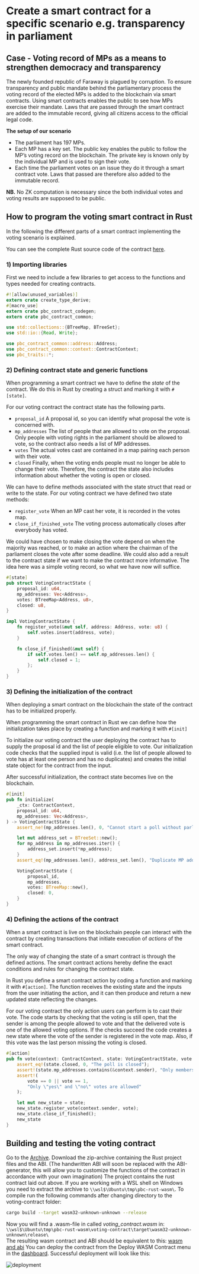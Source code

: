 # Create a smart contract for a specific scenario e.g. transparency in parliament

## Case - Voting record of MPs as a means to strengthen democracy and transparency
The newly founded republic of Faraway is plagued by corruption. To ensure transparency and public mandate behind the parliamentary process the voting record of the elected MPs is added to the blockchain via smart contracts. Using smart contracts enables the public to see how MPs exercise their mandate. Laws that are passed through the smart contract are added to the immutable record, giving all citizens access to the official legal code.


**The setup of our scenario**

- The parliament has 197 MPs.
- Each MP has a key set. The public key enables the public to follow the MP’s voting record on the blockchain. The private key is known only by the individual MP and is used to sign their vote.
- Each time the parliament votes on an issue they do it through a smart contract vote. Laws that passed are therefore also added to the immutable record.

**NB.** No ZK computation is necessary since the both individual votes and voting results are supposed to be public.
  
## How to program the voting smart contract in Rust  

In the following the different parts of a smart contract implementing the voting scenario is explained.   

You can see the complete Rust source code of the contract [here](voting-contract-source.md). 

### 1) Importing libraries  

First we need to include a few libraries to get access to the functions and types needed for creating contracts.

````rust
#![allow(unused_variables)]
extern crate create_type_derive;
#[macro_use]
extern crate pbc_contract_codegen;
extern crate pbc_contract_common;

use std::collections::{BTreeMap, BTreeSet};
use std::io::{Read, Write};

use pbc_contract_common::address::Address;
use pbc_contract_common::context::ContractContext;
use pbc_traits::*;
````

### 2) Defining contract state and generic functions  

When programming a smart contract we have to define the _state_ of the contract. We do this in Rust by creating a struct and marking it with ``#[state]``. 

For our voting contract the contract state has the following parts.
- `proposal_id` A proposal id, so you can identify what proposal the vote is concerned with.
- `mp_addresses` The list of people that are allowed to vote on the proposal. Only people with voting rights in the parliament should be allowed to vote, so the contract also needs a list of MP addresses. 
- `votes` The actual votes cast are contained in a map pairing each person with their vote. 
- `closed` Finally, when the voting ends people must no longer be able to change their vote. Therefore, the contract the state also includes information about whether the voting is open or closed.

We can have to define methods associated with the state struct that read or write to the state. For our voting contract we have defined two state methods:
- `register_vote` When an MP cast her vote, it is recorded in the votes map.
- `close_if_finished_vote` The voting process automatically closes after everybody has voted. 

We could have chosen to make closing the vote depend on when the majority was reached, or to make an action where the chairman of the parliament closes the vote after some deadline. We could also add a result to the contract state if we want to make the contract more informative. The idea here was a simple voting record, so what we have now will suffice.

````rust
#[state]
pub struct VotingContractState {
    proposal_id: u64,
    mp_addresses: Vec<Address>,
    votes: BTreeMap<Address, u8>,
    closed: u8,
}

impl VotingContractState {
    fn register_vote(&mut self, address: Address, vote: u8) {
        self.votes.insert(address, vote);
    }

    fn close_if_finished(&mut self) {
        if self.votes.len() == self.mp_addresses.len() {
            self.closed = 1;
        };
    }
}
````

### 3) Defining the initialization of the contract  

When deploying a smart contract on the blockchain the state of the contract has to be initialized properly.

When programming the smart contract in Rust we can define how the initialization takes place by creating a function and marking it with `#[init]`

To initialize our voting contract the user deploying the contract has to supply the proposal id and the list of people eligible to vote. 
Our initialization code checks that the supplied input is valid (i.e. the list of people allowed to vote has at least one person and has no duplicates) and creates the initial state object for the contract from the input.  

After successful initialization, the contract state becomes live on the blockchain.

````rust
#[init]
pub fn initialize(
    _ctx: ContractContext,
    proposal_id: u64,
    mp_addresses: Vec<Address>,
) -> VotingContractState {
    assert_ne!(mp_addresses.len(), 0, "Cannot start a poll without parliament members");

    let mut address_set = BTreeSet::new();
    for mp_address in mp_addresses.iter() {
        address_set.insert(*mp_address);
    }
    assert_eq!(mp_addresses.len(), address_set.len(), "Duplicate MP address in input");

    VotingContractState {
        proposal_id,
        mp_addresses,
        votes: BTreeMap::new(),
        closed: 0,
    }
}
````

### 4) Defining the actions of the contract

When a smart contract is live on the blockchain people can interact with the contract by creating transactions that initiate execution of _actions_ of the smart contract.

The only way of changing the state of a smart contract is through the defined actions. The smart contract actions hereby define the exact conditions and rules for changing the contract state.

In Rust you define a smart contract action by coding a function and marking it with `#[action]`. The function receives the existing state and the inputs from the user initiating the action, and it can then produce and return a new updated state reflecting the changes.    

For our voting contract the only action users can perform is to cast their vote. 
The code starts by checking that the voting is still open, that the sender is among the people allowed to vote and that the delivered vote is one of the allowed voting options. 
If the checks succeed the code creates a new state where the vote of the sender is registered in the vote map. Also, if this vote was the last person missing the voting is closed.      

````rust
#[action]
pub fn vote(context: ContractContext, state: VotingContractState, vote: u8) -> VotingContractState {
    assert_eq!(state.closed, 0, "The poll is closed");
    assert!(state.mp_addresses.contains(&context.sender), "Only members of the parliament can vote");
    assert!(
        vote == 0 || vote == 1,
        "Only \"yes\" and \"no\" votes are allowed"
    );

    let mut new_state = state;
    new_state.register_vote(context.sender, vote);
    new_state.close_if_finished();
    new_state
}
````

## Building and testing the voting contract

Go to the [Archive](TransferContractv3.zip).
Download the zip-archive containing the Rust project files and the ABI. (The handwritten ABI will soon be replaced with the ABI-generator, this will allow you to customize the functions of the contract in accordance with your own imagination) The project contains the rust contract laid out above. If you are working with a WSL shell on Windows you need to extract the archive to `\\wsl$\Ubuntu\tmp\pbc-rust-wasm\`.
To compile run the following commands after changing directory to the  
voting-contract folder:

```` bash
cargo build --target wasm32-unknown-unknown --release
````

Now you will find a .wasm-file in called *voting_contract.wasm* in: 
`\\wsl$\Ubuntu\tmp\pbc-rust-wasm\voting-contract\target\wasm32-unknown-unknown\release\`  
The resulting wasm contract and ABI should be equivalent to this: [wasm and abi](WASMandABI.zip)
You can deploy the contract from the Deploy WASM Contract menu in the [dashboard](https://dashboard.partisiablockchain.com/). Successful deployment will look like this:  

![deployment](deployment.png) 
